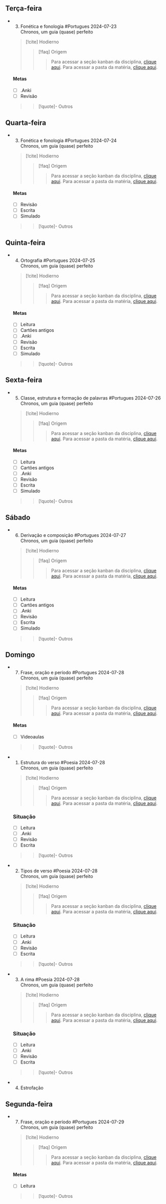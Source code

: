 ## Terça-feira
- 03. Fonética e fonologia #Portugues 2024-07-23  
  Chronos, um guia (quase) perfeito
  > [!cite] Hodierno
  >  > [!faq] Origem
  >  >  > Para acessar a seção kanban da disciplina, [clique aqui](/Se%C3%A7%C3%B5es%2FDisciplinas%2FLinguagens%2FL%C3%ADngua%20Portuguesa/Kanban%20-%20L%C3%ADngua%20portuguesa.kanban.md). Para acessar a pasta da matéria, [clique aqui](https://www.noteshub.app/notebooks/github/Efzevios%2FChronos/Se%C3%A7%C3%B5es%2FDisciplinas%2FLinguagens%2FL%C3%ADngua%20Portuguesa%2F03.%20Fon%C3%A9tica%20e%20fonologia).
  >  
  #### Metas
  - [ ] .Anki
  - [ ] Revisão
    
  >  > [!quote]- Outros
  >  > 

## Quarta-feira
- 03. Fonética e fonologia #Portugues 2024-07-24  
  Chronos, um guia (quase) perfeito
  > [!cite] Hodierno
  >  > [!faq] Origem
  >  >  > Para acessar a seção kanban da disciplina, [clique aqui](/Se%C3%A7%C3%B5es%2FDisciplinas%2FLinguagens%2FL%C3%ADngua%20Portuguesa/Kanban%20-%20L%C3%ADngua%20portuguesa.kanban.md). Para acessar a pasta da matéria, [clique aqui](https://www.noteshub.app/notebooks/github/Efzevios%2FChronos/Se%C3%A7%C3%B5es%2FDisciplinas%2FLinguagens%2FL%C3%ADngua%20Portuguesa%2F03.%20Fon%C3%A9tica%20e%20fonologia).
  >  
  #### Metas
  - [ ] Revisão
  - [ ] Escrita
  - [ ] Simulado
    
  >  > [!quote]- Outros
  >  > 

## Quinta-feira
- 04. Ortografia #Portugues 2024-07-25  
  Chronos, um guia (quase) perfeito
  > [!cite] Hodierno
  >  > [!faq] Origem
  >  >  > Para acessar a seção kanban da disciplina, [clique aqui](/Se%C3%A7%C3%B5es%2FDisciplinas%2FLinguagens%2FL%C3%ADngua%20Portuguesa/Kanban%20-%20L%C3%ADngua%20portuguesa.kanban.md). Para acessar a pasta da matéria, [clique aqui](https://www.noteshub.app/notebooks/github/Efzevios%2FChronos/Se%C3%A7%C3%B5es%2FDisciplinas%2FLinguagens%2FL%C3%ADngua%20Portuguesa%2F04.%20Ortografia).
  >  
  #### Metas
  - [ ] Leitura
  - [ ] Cartões antigos
  - [ ] .Anki
  - [ ] Revisão
  - [ ] Escrita
  - [ ] Simulado
    
  >  > [!quote]- Outros
  >  > 

## Sexta-feira
- 05. Classe, estrutura e formação de palavras #Portugues 2024-07-26  
  Chronos, um guia (quase) perfeito
  > [!cite] Hodierno
  >  > [!faq] Origem
  >  >  > Para acessar a seção kanban da disciplina, [clique aqui](/Se%C3%A7%C3%B5es%2FDisciplinas%2FLinguagens%2FL%C3%ADngua%20Portuguesa/Kanban%20-%20L%C3%ADngua%20portuguesa.kanban.md). Para acessar a pasta da matéria, [clique aqui](https://www.noteshub.app/notebooks/github/Efzevios%2FChronos/Se%C3%A7%C3%B5es%2FDisciplinas%2FLinguagens%2FL%C3%ADngua%20Portuguesa%2F05.%20Classe%2C%20estrutura%20e%20forma%C3%A7%C3%A3o%20de%20palavras).
  >  
  #### Metas
  - [ ] Leitura
  - [ ] Cartões antigos
  - [ ] .Anki
  - [ ] Revisão
  - [ ] Escrita
  - [ ] Simulado
    
  >  > [!quote]- Outros
  >  > 

## Sábado
- 06. Derivação e composição #Portugues 2024-07-27  
  Chronos, um guia (quase) perfeito
  > [!cite] Hodierno
  >  > [!faq] Origem
  >  >  > Para acessar a seção kanban da disciplina, [clique aqui](/Se%C3%A7%C3%B5es%2FDisciplinas%2FLinguagens%2FL%C3%ADngua%20Portuguesa/Kanban%20-%20L%C3%ADngua%20portuguesa.kanban.md). Para acessar a pasta da matéria, [clique aqui](https://www.noteshub.app/notebooks/github/Efzevios%2FChronos/Se%C3%A7%C3%B5es%2FDisciplinas%2FLinguagens%2FL%C3%ADngua%20Portuguesa%2F06.%20Deriva%C3%A7%C3%A3o%20e%20composi%C3%A7%C3%A3o).
  >  
  #### Metas
  - [ ] Leitura
  - [ ] Cartões antigos
  - [ ] .Anki
  - [ ] Revisão
  - [ ] Escrita
  - [ ] Simulado
    
  >  > [!quote]- Outros
  >  > 

## Domingo
- 07. Frase, oração e período #Portugues 2024-07-28  
  Chronos, um guia (quase) perfeito
  > [!cite] Hodierno
  >  > [!faq] Origem
  >  >  > Para acessar a seção kanban da disciplina, [clique aqui](/Se%C3%A7%C3%B5es%2FDisciplinas%2FLinguagens%2FL%C3%ADngua%20Portuguesa/Kanban%20-%20L%C3%ADngua%20portuguesa.kanban.md). Para acessar a pasta da matéria, [clique aqui](https://www.noteshub.app/notebooks/github/Efzevios%2FChronos/Se%C3%A7%C3%B5es%2FDisciplinas%2FLinguagens%2FL%C3%ADngua%20Portuguesa%2F07.%20Frase%2C%20ora%C3%A7%C3%A3o%20e%20per%C3%ADodo).
  >  
  #### Metas
  - [ ] Videoaulas
    
  >  > [!quote]- Outros
  >  > 
- 01. Estrutura do verso #Poesia 2024-07-28  
  Chronos, um guia (quase) perfeito
  > [!cite] Hodierno
  >  > [!faq] Origem
  >  >  > Para acessar a seção kanban da disciplina, [clique aqui](/Se%C3%A7%C3%B5es%2FDisciplinas%2FOutros%2FPoesia%2FNo%C3%A7%C3%B5es%20de%20versifica%C3%A7%C3%A3o%20(Cap.%2022%3B%20Nova%20gram%C3%A1tica%20do%20portugu%C3%AAs%20contempor%C3%A2neo)/Kanban%20-%20No%C3%A7%C3%B5es%20de%20versifica%C3%A7%C3%A3o.kanban.md). Para acessar a pasta da matéria, [clique aqui]().
  >
  ### Situação
  - [ ] Leitura
  - [ ] .Anki
  - [ ] Revisão
  - [ ] Escrita
    
  >  > [!quote]- Outros
- 02. Tipos de verso #Poesia 2024-07-28  
  Chronos, um guia (quase) perfeito
  > [!cite] Hodierno
  >  > [!faq] Origem
  >  >  > Para acessar a seção kanban da disciplina, [clique aqui](/Se%C3%A7%C3%B5es%2FDisciplinas%2FOutros%2FPoesia%2FNo%C3%A7%C3%B5es%20de%20versifica%C3%A7%C3%A3o%20(Cap.%2022%3B%20Nova%20gram%C3%A1tica%20do%20portugu%C3%AAs%20contempor%C3%A2neo)/Kanban%20-%20No%C3%A7%C3%B5es%20de%20versifica%C3%A7%C3%A3o.kanban.md). Para acessar a pasta da matéria, [clique aqui]().
  >
  ### Situação
  - [ ] Leitura
  - [ ] .Anki
  - [ ] Revisão
  - [ ] Escrita
    
  >  > [!quote]- Outros
- 03. A rima #Poesia 2024-07-28  
  Chronos, um guia (quase) perfeito
  > [!cite] Hodierno
  >  > [!faq] Origem
  >  >  > Para acessar a seção kanban da disciplina, [clique aqui](/Se%C3%A7%C3%B5es%2FDisciplinas%2FOutros%2FPoesia%2FNo%C3%A7%C3%B5es%20de%20versifica%C3%A7%C3%A3o%20(Cap.%2022%3B%20Nova%20gram%C3%A1tica%20do%20portugu%C3%AAs%20contempor%C3%A2neo)/Kanban%20-%20No%C3%A7%C3%B5es%20de%20versifica%C3%A7%C3%A3o.kanban.md). Para acessar a pasta da matéria, [clique aqui]().
  >
  ### Situação
  - [ ] Leitura
  - [ ] .Anki
  - [ ] Revisão
  - [ ] Escrita
    
  >  > [!quote]- Outros
- 04. Estrofação  

## Segunda-feira
- 07. Frase, oração e período #Portugues 2024-07-29  
  Chronos, um guia (quase) perfeito
  > [!cite] Hodierno
  >  > [!faq] Origem
  >  >  > Para acessar a seção kanban da disciplina, [clique aqui](/Se%C3%A7%C3%B5es%2FDisciplinas%2FLinguagens%2FL%C3%ADngua%20Portuguesa/Kanban%20-%20L%C3%ADngua%20portuguesa.kanban.md). Para acessar a pasta da matéria, [clique aqui](https://www.noteshub.app/notebooks/github/Efzevios%2FChronos/Se%C3%A7%C3%B5es%2FDisciplinas%2FLinguagens%2FL%C3%ADngua%20Portuguesa%2F07.%20Frase%2C%20ora%C3%A7%C3%A3o%20e%20per%C3%ADodo).
  >  
  #### Metas
  - [ ] Leitura
    
  >  > [!quote]- Outros
  >  > 